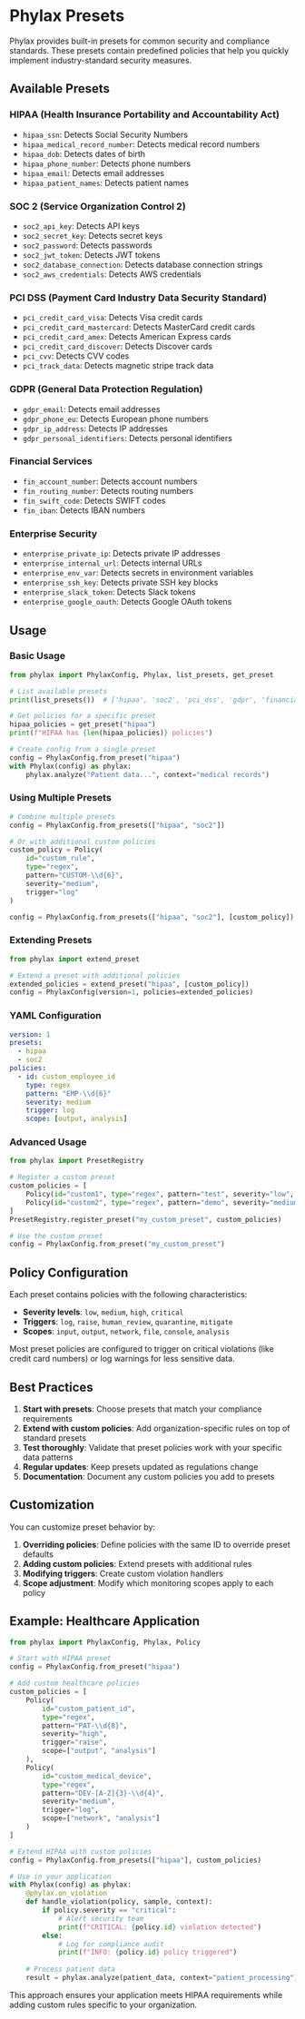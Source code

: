 # Phylax Presets

Phylax provides built-in presets for common security and compliance standards. These presets contain predefined policies that help you quickly implement industry-standard security measures.

## Available Presets

### HIPAA (Health Insurance Portability and Accountability Act)
- `hipaa_ssn`: Detects Social Security Numbers
- `hipaa_medical_record_number`: Detects medical record numbers
- `hipaa_dob`: Detects dates of birth
- `hipaa_phone_number`: Detects phone numbers
- `hipaa_email`: Detects email addresses
- `hipaa_patient_names`: Detects patient names

### SOC 2 (Service Organization Control 2)
- `soc2_api_key`: Detects API keys
- `soc2_secret_key`: Detects secret keys
- `soc2_password`: Detects passwords
- `soc2_jwt_token`: Detects JWT tokens
- `soc2_database_connection`: Detects database connection strings
- `soc2_aws_credentials`: Detects AWS credentials

### PCI DSS (Payment Card Industry Data Security Standard)
- `pci_credit_card_visa`: Detects Visa credit cards
- `pci_credit_card_mastercard`: Detects MasterCard credit cards
- `pci_credit_card_amex`: Detects American Express cards
- `pci_credit_card_discover`: Detects Discover cards
- `pci_cvv`: Detects CVV codes
- `pci_track_data`: Detects magnetic stripe track data

### GDPR (General Data Protection Regulation)
- `gdpr_email`: Detects email addresses
- `gdpr_phone_eu`: Detects European phone numbers
- `gdpr_ip_address`: Detects IP addresses
- `gdpr_personal_identifiers`: Detects personal identifiers

### Financial Services
- `fin_account_number`: Detects account numbers
- `fin_routing_number`: Detects routing numbers
- `fin_swift_code`: Detects SWIFT codes
- `fin_iban`: Detects IBAN numbers

### Enterprise Security
- `enterprise_private_ip`: Detects private IP addresses
- `enterprise_internal_url`: Detects internal URLs
- `enterprise_env_var`: Detects secrets in environment variables
- `enterprise_ssh_key`: Detects private SSH key blocks
- `enterprise_slack_token`: Detects Slack tokens
- `enterprise_google_oauth`: Detects Google OAuth tokens

## Usage

### Basic Usage

```python
from phylax import PhylaxConfig, Phylax, list_presets, get_preset

# List available presets
print(list_presets())  # ['hipaa', 'soc2', 'pci_dss', 'gdpr', 'financial', 'enterprise']

# Get policies for a specific preset
hipaa_policies = get_preset("hipaa")
print(f"HIPAA has {len(hipaa_policies)} policies")

# Create config from a single preset
config = PhylaxConfig.from_preset("hipaa")
with Phylax(config) as phylax:
    phylax.analyze("Patient data...", context="medical records")
```

### Using Multiple Presets

```python
# Combine multiple presets
config = PhylaxConfig.from_presets(["hipaa", "soc2"])

# Or with additional custom policies
custom_policy = Policy(
    id="custom_rule",
    type="regex",
    pattern="CUSTOM-\\d{6}",
    severity="medium",
    trigger="log"
)

config = PhylaxConfig.from_presets(["hipaa", "soc2"], [custom_policy])
```

### Extending Presets

```python
from phylax import extend_preset

# Extend a preset with additional policies
extended_policies = extend_preset("hipaa", [custom_policy])
config = PhylaxConfig(version=1, policies=extended_policies)
```

### YAML Configuration

```yaml
version: 1
presets:
  - hipaa
  - soc2
policies:
  - id: custom_employee_id
    type: regex
    pattern: "EMP-\\d{6}"
    severity: medium
    trigger: log
    scope: [output, analysis]
```

### Advanced Usage

```python
from phylax import PresetRegistry

# Register a custom preset
custom_policies = [
    Policy(id="custom1", type="regex", pattern="test", severity="low", trigger="log"),
    Policy(id="custom2", type="regex", pattern="demo", severity="medium", trigger="log")
]
PresetRegistry.register_preset("my_custom_preset", custom_policies)

# Use the custom preset
config = PhylaxConfig.from_preset("my_custom_preset")
```

## Policy Configuration

Each preset contains policies with the following characteristics:

- **Severity levels**: `low`, `medium`, `high`, `critical`
- **Triggers**: `log`, `raise`, `human_review`, `quarantine`, `mitigate`
- **Scopes**: `input`, `output`, `network`, `file`, `console`, `analysis`

Most preset policies are configured to trigger on critical violations (like credit card numbers) or log warnings for less sensitive data.

## Best Practices

1. **Start with presets**: Choose presets that match your compliance requirements
2. **Extend with custom policies**: Add organization-specific rules on top of standard presets
3. **Test thoroughly**: Validate that preset policies work with your specific data patterns
4. **Regular updates**: Keep presets updated as regulations change
5. **Documentation**: Document any custom policies you add to presets

## Customization

You can customize preset behavior by:

1. **Overriding policies**: Define policies with the same ID to override preset defaults
2. **Adding custom policies**: Extend presets with additional rules
3. **Modifying triggers**: Create custom violation handlers
4. **Scope adjustment**: Modify which monitoring scopes apply to each policy

## Example: Healthcare Application

```python
from phylax import PhylaxConfig, Phylax, Policy

# Start with HIPAA preset
config = PhylaxConfig.from_preset("hipaa")

# Add custom healthcare policies
custom_policies = [
    Policy(
        id="custom_patient_id",
        type="regex",
        pattern="PAT-\\d{8}",
        severity="high",
        trigger="raise",
        scope=["output", "analysis"]
    ),
    Policy(
        id="custom_medical_device",
        type="regex",
        pattern="DEV-[A-Z]{3}-\\d{4}",
        severity="medium",
        trigger="log",
        scope=["network", "analysis"]
    )
]

# Extend HIPAA with custom policies
config = PhylaxConfig.from_presets(["hipaa"], custom_policies)

# Use in your application
with Phylax(config) as phylax:
    @phylax.on_violation
    def handle_violation(policy, sample, context):
        if policy.severity == "critical":
            # Alert security team
            print(f"CRITICAL: {policy.id} violation detected")
        else:
            # Log for compliance audit
            print(f"INFO: {policy.id} policy triggered")
    
    # Process patient data
    result = phylax.analyze(patient_data, context="patient_processing")
```

This approach ensures your application meets HIPAA requirements while adding custom rules specific to your organization.
